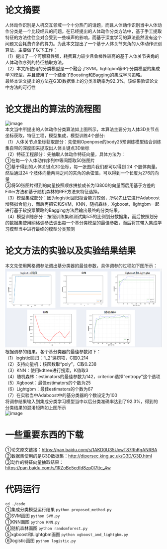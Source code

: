 # 论文摘要
人体动作识别是人机交互领域一个十分热门的话题，而且人体动作识别当中人体动作分类是一个比较经典的问题。在已经提出的人体动作分类方法中，基于手工提取特征的方法往往会对会受到一些噪声的影响，而基于深度学习的算法虽然没有这个问题又会耗费许多的算力。为此本文提出了一个基于人体关节夹角的人体动作识别算法，主要做了以下工作：  
（1）提出了一个可解释性强，耗费算力较少且鲁棒性较高的基于人体关节夹角的人体动作序列的特征抽取方法。  
（2）本文所使用的分类模型是一个融合了SVM，lightgbm等6个分类模型的集成学习模型，并且使用了一个结合了Boosting和Bagging的集成学习策略。  
最终本论文提出的方法在G3D数据集上的分类准确率为92.3%。该结果验证论文中方法的可行性  

# 论文提出的算法的流程图 
![image](https://github.com/ynwu838/Human-Action-Recognition-Algorithm-via-Human-Joint-Angle/blob/main/%E5%9B%BE%E7%89%87/602c46f727825cca6fbfb01fa5a40ce.png)  
本文当中所提出的人体动作分类算法如上图所示，本算法主要分为人体3D关节点坐标获取，特征工程，模型集成，模型训练4个部分:  
（1）人体关节点坐标获取部分：先使用Openpose的body25预训练模型结合训练集自带的深度图来提取出人体关键点3D坐标  
（2）特征工程部分：先抽取人体动作特征向量，具体方法为：  
       ①在每一个人体动作序列中等间距取50张图片  
       ②基于得到的人体关键点3D坐标，每一张图片我们都可以得到 24 个肢体向量。然后通过24 个肢体向量两两之间的夹角的余弦值，可以得到一个长度为276的向量  
       ③将50张图片得到的向量按照顺序拼接成长为13800的向量而后用基于方差的Filter方法和基于随机森林的RFE方法来特征选择。  
（3）模型集成部分：因为logistic回归拟合能力较弱，所以先让它进行Adaboost增强拟合能力，而后再把它和SVM，KNN，随机森林，Xgboost，lightgbm一起进行基于软投票策略的Bagging方法后输出最终的分类结果。    
（4）模型训练部分：按照训练集和测试集5:5的比例划分数据集，而后按照划分的数据集使用网格调参法调出每一个基分类模型的最佳参数，而后将其带入集成学习模型当中进行最终的模型分类预测  
# 论文方法的实验以及实验结果结果  
本文先使用网格调参法调出基分类器的最佳参数，具体调参的过程如下图所示：![image](https://github.com/ynwu838/Excellent-Graduation-project-in-STU/blob/main/%E5%9B%BE%E7%89%87/%E5%BE%AE%E4%BF%A1%E5%9B%BE%E7%89%87_20230628190416.png)  
根据调参的结果，各个基分类器的最佳参数如下：  
（1）logistic回归：“L2”惩罚项，C取0.214  
（2）支持向量机：核函数取“poly”，C取0.238  
（3）KNN：使用kdtree进行搜索，K值取3  
（4）随机森林：estimators的最佳参数为142，criterion选择“entropy”这个选项  
（5）Xgboost：最佳estimators的个数为25  
（6）Lightgbm：最佳estimators的个数为67  
（7）在实验当中Adaboost中的基分类器的个数设定为100  
将调参结果输入到集成分类学习模型当中以后分类准确率达到了92.3%，得到的分类结果的混淆矩阵如上图所示  
![image](https://github.com/ynwu838/Human-Action-Recognition-Algorithm-via-Human-Joint-Angle/blob/main/%E5%9B%BE%E7%89%87/%E5%9B%BE%E7%89%871.png) 
# 一些重要东西的下载
①论文原文链接：https://pan.baidu.com/s/1AKD0U35UxwT87RhKgANRBA  
②数据集使用的是G3D数据集：http://dipersec.king.ac.uk/G3D/G3D.html    
③动作的特征向量抽取结果：https://pan.baidu.com/s/1RZoBe5edfd8zp0I7ttc_4w  
# 代码运行
 ```cd ./code```   
①集成分类模型运行结果  ```python proposed_method.py```   
②SVM画图  ```python SVM.py```   
①KNN画图  ```python KNN.py```   
④随机森林画图  ```python randomforest.py```   
⑤xgboost和Lightgbm画图  ```python xgboost_and_lightgbm.py```   
⑥logistic画图  ```python logistic.py```

